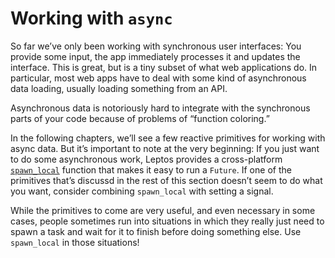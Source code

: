 # Working with `async`

So far we’ve only been working with synchronous user interfaces: You provide some input,
the app immediately processes it and updates the interface. This is great, but is a tiny
subset of what web applications do. In particular, most web apps have to deal with some kind of asynchronous data loading, usually loading something from an API.

Asynchronous data is notoriously hard to integrate with the synchronous parts of your code because of problems of “function coloring.”

In the following chapters, we’ll see a few reactive primitives for working with async data. But it’s important to note at the very beginning: If you just want to do some asynchronous work, Leptos provides a cross-platform [`spawn_local`](https://docs.rs/leptos/latest/leptos/task/fn.spawn_local.html) function that makes it easy to run a `Future`. If one of the primitives that’s discussd in the rest of this section doesn’t seem to do what you want, consider combining `spawn_local` with setting a signal.

While the primitives to come are very useful, and even necessary in some cases, people sometimes run into situations in which they really just need to spawn a task and wait for it to finish before doing something else. Use `spawn_local` in those situations!
